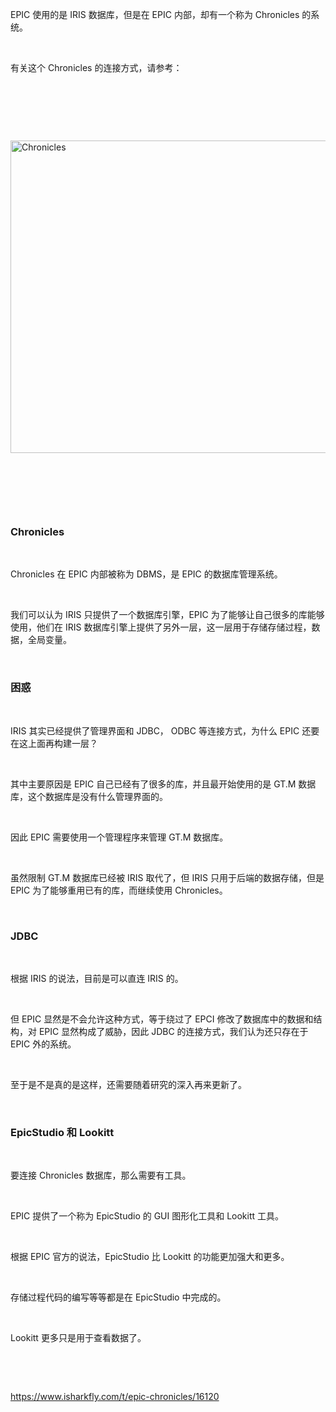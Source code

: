 <p>EPIC 使用的是 IRIS 数据库，但是在 EPIC 内部，却有一个称为 Chronicles 的系统。</p> <br><p>有关这个 Chronicles 的连接方式，请参考：</p> <br><p></p> <br><p></p> <br><p class="img-center"><a href="https://cdn.isharkfly.com/com-isharkfly-www/discourse-uploads/original/2X/0/0ed51cd4444cafb3f1b69dc3ca8e8c13440e5250.png" rel="nofollow"><img alt="Chronicles" height="500" src="https://i-blog.csdnimg.cn/blog_migrate/0180252722f5e38f617b95bf479cb1f8.png" width="611" /></a></p> <br><p></p> <br><p></p> <br><h3>Chronicles</h3> <br><p>Chronicles 在 EPIC 内部被称为 DBMS，是 EPIC 的数据库管理系统。</p> <br><p>我们可以认为 IRIS 只提供了一个数据库引擎，EPIC 为了能够让自己很多的库能够使用，他们在 IRIS 数据库引擎上提供了另外一层，这一层用于存储存储过程，数据，全局变量。</p> <br><h3>困惑</h3> <br><p>IRIS 其实已经提供了管理界面和 JDBC， ODBC 等连接方式，为什么 EPIC 还要在这上面再构建一层？</p> <br><p>其中主要原因是 EPIC 自己已经有了很多的库，并且最开始使用的是 GT.M 数据库，这个数据库是没有什么管理界面的。</p> <br><p>因此 EPIC 需要使用一个管理程序来管理 GT.M 数据库。</p> <br><p>虽然限制 GT.M 数据库已经被 IRIS 取代了，但 IRIS 只用于后端的数据存储，但是 EPIC 为了能够重用已有的库，而继续使用 Chronicles。</p> <br><h3>JDBC</h3> <br><p>根据 IRIS 的说法，目前是可以直连 IRIS 的。</p> <br><p>但 EPIC 显然是不会允许这种方式，等于绕过了 EPCI 修改了数据库中的数据和结构，对 EPIC 显然构成了威胁，因此 JDBC 的连接方式，我们认为还只存在于 EPIC 外的系统。</p> <br><p>至于是不是真的是这样，还需要随着研究的深入再来更新了。</p> <br><h3>EpicStudio 和 Lookitt</h3> <br><p>要连接 Chronicles 数据库，那么需要有工具。</p> <br><p>EPIC 提供了一个称为 EpicStudio 的 GUI 图形化工具和 Lookitt 工具。</p> <br><p>根据 EPIC 官方的说法，EpicStudio 比 Lookitt 的功能更加强大和更多。</p> <br><p>存储过程代码的编写等等都是在 EpicStudio 中完成的。</p> <br><p>Lookitt 更多只是用于查看数据了。</p> <br><p></p> <br><p><a href="https://www.isharkfly.com/t/epic-chronicles/16120" rel="nofollow" title="https://www.isharkfly.com/t/epic-chronicles/16120">https://www.isharkfly.com/t/epic-chronicles/16120</a></p>